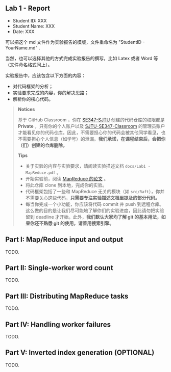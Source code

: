 ## Lab 1 -  Report

- Student ID: XXX
- Student Name: XXX
- Date: XXX



可以把这个 md 文件作为实验报告的模版，文件重命名为 "StudentID - YourName.md" .

当然，也可以选择其他的方式完成实验报告的撰写，比如 Latex 或者 Word 等（文件命名格式同上）。

实验报告中，应该包含以下方面的内容：

- 对代码框架的分析；
- 实验要求完成的内容，你的解决思路；
- 解析你的核心代码。



> **Notices**
>
> 基于 GitHub Classroom ，你在 [SE347-SJTU](https://github.com/SJTU-SE347) 创建的代码仓库的权限都是 **Private** ，只有你的个人账户以及 [SJTU-SE347-Classroom](https://classroom.github.com/classrooms/79895801-sjtu-se347-classroom) 的管理员账户才能看见你的代码仓库。因此，不需要担心你的代码会被其他同学看见，也不需要担心个人信息（如学号）的泄漏。**我们承诺，在课程结束后，会把你（们）创建的仓库删除。**
>
> **Tips**
>
> - 关于实验的内容与实验要求，请阅读实验描述文档 `docs/Lab1 - MapReduce.pdf` 。
> - 开始实验前，阅读 [MapReduce 的论文](https://pdos.csail.mit.edu/6.824/papers/mapreduce.pdf) 。
> - 将此仓库 clone 到本地，完成你的实验。
> - 代码框架包括了一些和 MapReduce 无关的模块（如 `src/Raft`），你并不需要关心这些代码，**只需要专注实验描述文档里提及的部分代码。**
> - 每当你完成一个小功能，你应该将代码 commit 并 push 到远程仓库。这么做的目的是让我们尽可能地了解你们的实验进度，因此请勿把实验留到 deadline 才开始。此外，**我们默认大家均了解 git 的基本用法，如果你还不熟悉 git 的使用，请善用搜索引擎。**



## Part I: Map/Reduce input and output

TODO.



## Part II: Single-worker word count

TODO.



## Part III: Distributing MapReduce tasks

TODO.



## Part IV: Handling worker failures

TODO.



## Part V: Inverted index generation (OPTIONAL)

TODO.






